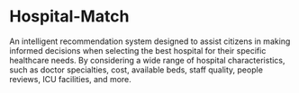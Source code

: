 # Hospital-Match

An intelligent recommendation system designed to assist citizens in making informed decisions when selecting the best hospital for their specific healthcare needs. By considering a wide range of hospital characteristics, such as doctor specialties, cost, available beds, staff quality, people reviews, ICU facilities, and more.
